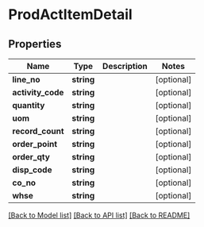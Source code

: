 # ProdActItemDetail

## Properties
Name | Type | Description | Notes
------------ | ------------- | ------------- | -------------
**line_no** | **string** |  | [optional] 
**activity_code** | **string** |  | [optional] 
**quantity** | **string** |  | [optional] 
**uom** | **string** |  | [optional] 
**record_count** | **string** |  | [optional] 
**order_point** | **string** |  | [optional] 
**order_qty** | **string** |  | [optional] 
**disp_code** | **string** |  | [optional] 
**co_no** | **string** |  | [optional] 
**whse** | **string** |  | [optional] 

[[Back to Model list]](../README.md#documentation-for-models) [[Back to API list]](../README.md#documentation-for-api-endpoints) [[Back to README]](../README.md)



